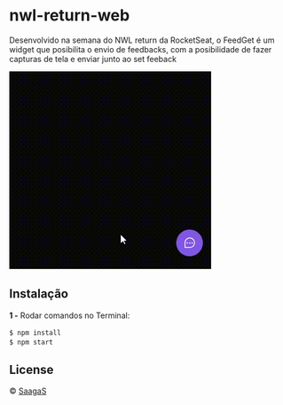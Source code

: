 # nwl-return-web
Desenvolvido na semana do NWL return da RocketSeat, o FeedGet é um widget que posibilita o envio de feedbacks, com a posibilidade de fazer capturas de tela e enviar junto ao set feeback

![](https://github.com/biixin/feedback-giff/blob/main/20221212_174322.gif)



## Instalação

**1 -** Rodar comandos no Terminal:
```sh
$ npm install
$ npm start
```

## License
© [SaagaS](https://github.com/SaagaS0)

